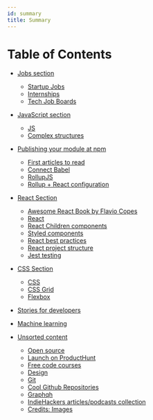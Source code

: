 ```yaml
---
id: summary
title: Summary
---
```


Table of Contents
=================


  * [Jobs section](jobs/index.md)
    * [Startup Jobs](jobs/tech-job.md)
    * [Internships](jobs/internships.md)
    * [Tech Job Boards](jobs/job-boards.md)

  * [JavaScript section](js/index.md)
    * [JS](js/js.md)
    * [Complex structures](js/complex-structures.md)

  * [Publishing your module at npm](create-npm-module/index.md)
    * [First articles to read](create-npm-module/create-npm-module.md)
    * [Connect Babel](create-npm-module/babel.md)
    * [RollupJS](create-npm-module/RollupJS.md)
    * [Rollup + React configuration](create-npm-module/rollup-react.md)

  * [React Section](react/index.md)
    * [Awesome React Book by Flavio Copes](react/awesome-react-book.md)
    * [React](react/react.md)  
    * [React Children components](react/react.md)  
    * [Styled components](react/styling.md)
    * [React best practices](best-practices/react-best-practices.md)
    * [React project structure](project-structure/project-structure.md)
    * [Jest testing](jest/jest.md)


  * [CSS Section](css/index.md)
    * [CSS](css/css.md)
    * [CSS Grid](css/css-grid.md)    
    * [Flexbox](css/flexbox.md)

* [Stories for developers](stories/stories.md)

* [Machine learning](machine-learning/machine-learning.md)

* [Unsorted content](unsorted/index.md)
    * [Open source](open-source/open-source.md)
    * [Launch on ProductHunt](product-hunt/launch-producthunt.md)
    * [Free code courses](courses.md)    
    * [Design](design/design.md)
    * [Git](git/git.md)
    * [Cool Github Repositories](github/cool-github-repositories.md)
    * [Graphqh](graphql/graphqh.md)    
    * [IndieHackers articles/podcasts collection](indie-hackers/indie-hackers.md)    
    * [Credits: Images](images.md)


 <!--

future sections:

* Stories to read
* Publishing your module at npm
* Design
* Jobs/Internships

* React
- React Children
- React best practices
- React project structure
- Styled components

* JS
* Cool Github repositories
* Open Source
Machine Learning
CSS
CSS Grid
Flexbox
Git
GraphQL


 * [react](#react)
 * [React Book](#book)
 * [React Styling](#styling)
 * [JS](#js)
 * [CORB / CORS setup nodejs + react](#xxx)
 * [cool github repositories](#cool-github-repositories)
 * [Open Source](#oss)
 * [ML](#ml)
 * [CSS](#css)
 * [CSS Grid](#css-grid)
 * [Stories](#stories)

 -->

<!-- ## development -->



<!--


<!-- * React
- React Children
- React best practices
- React project structure
- Styled components -->

<!-- * [React]()
    * [React](react/react.md)
    * [Styling](react/styling.md)
    * [Awesome React Book](react/awesome-react-book.md)
    * [Best practices](best-practices/react-best-practices.md)
    * [Project structure](project-structure/project-structure.md)
    * [Jest](jest/jest.md)

* [Stories](stories/stories.md)

* [CSS](css/index.md)
    * [CSS](css/css.md)
    * [CSS Grid](css/css-grid.md)    
    * [Flexbox](css/flexbox.md)

* [Other]()
    * [Open source](open-source/open-source.md)
    * [Launch producthunt](product-hunt/launch-producthunt.md)
    * [Free code courses](courses.md)    
    * [Design](design/design.md)
    * [Git](git/git.md)
    * [Cool Github Repositories](github/cool-github-repositories.md)
    * [Graphqh](graphql/graphqh.md)    
    * [Credits: Images](images.md) -->
